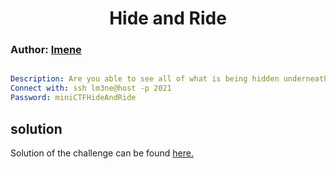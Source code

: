 <h1 align='center'> Hide and Ride</h1>

<h3>
Author: <a href='https://github.com/Imeneallouche'>Imene</a>
</h3>

```yaml

Description: Are you able to see all of what is being hidden underneath the hood?
Connect with: ssh lm3ne@host -p 2021
Password: miniCTFHideAndRide
```

<h2>solution</h2>
<p>
Solution of the challenge can be found <a href='https://github.com/Imeneallouche/CTF-challenges/tree/main/Linux/Hide%20and%20Ride/solution'>here.</a>
